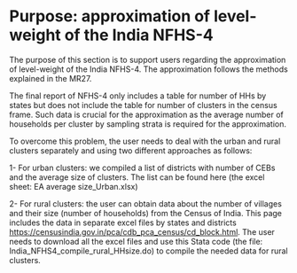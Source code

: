 
# Purpose: approximation of level-weight of the India NFHS-4

The purpose of this section is to support users regarding the approximation of level-weight of the India NFHS-4. 
The approximation follows the methods explained in the MR27. 

The final report of NFHS-4 only includes a table for number of HHs by states but does not include the table for number of clusters in the census frame. 
Such data is crucial for the approximation as the average number of households per cluster by sampling strata is required for the approximation. 

To overcome this problem, the user needs to deal with the urban and rural clusters separately and using two different approaches as follows:

1-	For urban clusters: we compiled a list of districts with number of CEBs and the average size of clusters. 
	The list can be found here (the excel sheet: EA average size_Urban.xlsx)

2-	For rural clusters: the user can obtain data about the number of villages and their size (number of households) from the Census of India. 
	This page includes the data in separate excel files by states and districts https://censusindia.gov.in/pca/cdb_pca_census/cd_block.html. 
	The user needs to download all the excel files and use this Stata code (the file: India_NFHS4_compile_rural_HHsize.do) to compile the needed data for rural clusters.


